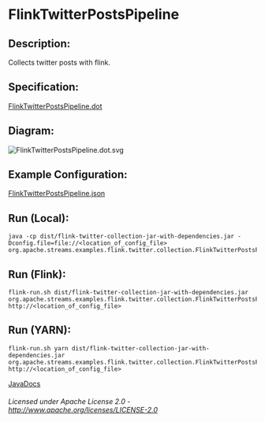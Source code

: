 FlinkTwitterPostsPipeline
=========================

Description:
-----------------

Collects twitter posts with flink.

Specification:
-----------------

[FlinkTwitterPostsPipeline.dot](FlinkTwitterPostsPipeline.dot "FlinkTwitterPostsPipeline.dot" )

Diagram:
-----------------

![FlinkTwitterPostsPipeline.dot.svg](./FlinkTwitterPostsPipeline.dot.svg)

Example Configuration:
----------------------

[FlinkTwitterPostsPipeline.json](FlinkTwitterPostsPipeline.json "FlinkTwitterPostsPipeline.json" )

Run (Local):
------------

    java -cp dist/flink-twitter-collection-jar-with-dependencies.jar -Dconfig.file=file://<location_of_config_file> org.apache.streams.examples.flink.twitter.collection.FlinkTwitterPostsPipeline

Run (Flink):
------------

    flink-run.sh dist/flink-twitter-collection-jar-with-dependencies.jar org.apache.streams.examples.flink.twitter.collection.FlinkTwitterPostsPipeline http://<location_of_config_file> 

Run (YARN):
-----------

    flink-run.sh yarn dist/flink-twitter-collection-jar-with-dependencies.jar org.apache.streams.examples.flink.twitter.collection.FlinkTwitterPostsPipeline http://<location_of_config_file> 

[JavaDocs](apidocs/index.html "JavaDocs")

###### Licensed under Apache License 2.0 - http://www.apache.org/licenses/LICENSE-2.0